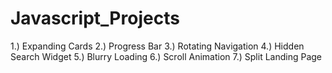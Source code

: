 # Javascript_Projects

1.) Expanding Cards
2.) Progress Bar
3.) Rotating Navigation
4.) Hidden Search Widget
5.) Blurry Loading
6.) Scroll Animation
7.) Split Landing Page
